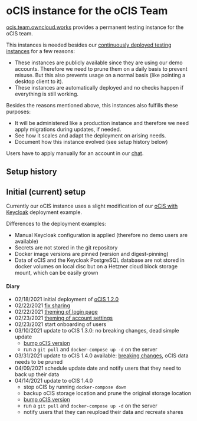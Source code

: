 # oCIS instance for the oCIS Team

[ocis.team.owncloud.works](https://ocis.team.owncloud.works) provides a permanent testing instance for the oCIS team.

This instances is needed besides our [continuously deployed testing instances](https://owncloud.github.io/ocis/deployment/continuous_deployment/) for a few reasons:

- These instances are publicly available since they are using our demo accounts. Therefore we need to prune them on a daily basis to prevent misuse. But this also prevents usage on a normal basis (like pointing a desktop client to it).
- These instances are automatically deployed and no checks happen if everything is still working.

Besides the reasons mentioned above, this instances also fulfills these purposes:

- It will be administered like a production instance and therefore we need apply migrations during updates, if needed.
- See how it scales and adapt the deployment on arising needs.
- Document how this instance evolved (see setup history below)

Users have to apply manually for an account in our [chat](https://talk.owncloud.com/channel/infinitescale).

## Setup history

## Initial (current) setup

Currently our oCIS instance uses a slight modification of our [oCIS with Keycloak](https://github.com/owncloud/ocis/tree/67f9f1f2db475f8f4fa59eaf3df629f903b88afc/deployments/examples/ocis_keycloak) deployment example.

Differences to the deployment examples:

- Manual Keycloak configuration is applied (therefore no demo users are available)
- Secrets are not stored in the git repository
- Docker image versions are pinned (version and digest-pinning)
- Data of oCIS and the Keycloak PostgreSQL database are not stored in docker volumes on local disc but on a Hetzner cloud block storage mount, which can be easily grown

#### Diary

- 02/18/2021 initial deployment of [oCIS 1.2.0](https://github.com/owncloud-devops/ocis-team-ocis/commit/9d68e70b94fdeab535b7ba3e74681f7e899303f2)
- 02/22/2021 [fix sharing](https://github.com/owncloud-devops/ocis-team-ocis/commit/86102df4a45244c8847f55f34423d303290118d0)
- 02/22/2021 [theming of login page](https://github.com/owncloud-devops/ocis-team-ocis/commit/6391982b41905c779400f7637ca2b870c03210e4)
- 02/23/2021 [theming of account settings](https://github.com/owncloud-devops/ocis-team-ocis/commit/e738a9c53e47a6c0dcd4a1abf850c1a1c1202edf)
- 02/23/2021 start onboarding of users
- 03/10/2021 update to oCIS 1.3.0: no breaking changes, dead simple update
  - [bump oCIS version](https://github.com/owncloud-devops/ocis-team-ocis/commit/bcaa017971c84fceefd7ca9e8d1d21529f42019f)
  - run a `git pull` and `docker-compose up -d` on the server
- 03/31/2021 update to oCIS 1.4.0 available: [breaking changes](https://owncloud.dev/ocis/release_notes/#changed-ocis-storage-driver-file-layout), oCIS data needs to be pruned
- 04/09/2021 schedule update date and notify users that they need to back up their data
- 04/14/2021 update to oCIS 1.4.0
  - stop oCIS by running `docker-compose down`
  - backup oCIS storage location and prune the original storage location
  - [bump oCIS version](https://github.com/owncloud-devops/ocis-team-ocis/commit/fa17910358f9fb5a2b8204cb182c2748e1e373bb)
  - run a `git pull` and `docker-compose up -d` on the server
  - notify users that they can reupload their data and recreate shares
